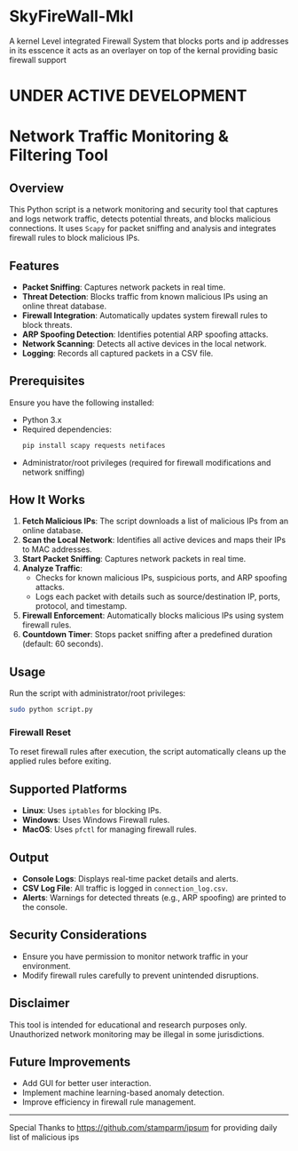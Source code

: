 
# SkyFireWall-MkI
A kernel Level integrated Firewall System that blocks ports and ip addresses
in its esscence it acts as an overlayer on top of the kernal providing basic firewall support
# UNDER ACTIVE DEVELOPMENT
# Network Traffic Monitoring & Filtering Tool

## Overview
This Python script is a network monitoring and security tool that captures and logs network traffic, detects potential threats, and blocks malicious connections. It uses `Scapy` for packet sniffing and analysis and integrates firewall rules to block malicious IPs.

## Features
- **Packet Sniffing**: Captures network packets in real time.
- **Threat Detection**: Blocks traffic from known malicious IPs using an online threat database.
- **Firewall Integration**: Automatically updates system firewall rules to block threats.
- **ARP Spoofing Detection**: Identifies potential ARP spoofing attacks.
- **Network Scanning**: Detects all active devices in the local network.
- **Logging**: Records all captured packets in a CSV file.

## Prerequisites
Ensure you have the following installed:
- Python 3.x
- Required dependencies:
  ```bash
  pip install scapy requests netifaces
  ```
- Administrator/root privileges (required for firewall modifications and network sniffing)

## How It Works
1. **Fetch Malicious IPs**: The script downloads a list of malicious IPs from an online database.
2. **Scan the Local Network**: Identifies all active devices and maps their IPs to MAC addresses.
3. **Start Packet Sniffing**: Captures network packets in real time.
4. **Analyze Traffic**:
   - Checks for known malicious IPs, suspicious ports, and ARP spoofing attacks.
   - Logs each packet with details such as source/destination IP, ports, protocol, and timestamp.
5. **Firewall Enforcement**: Automatically blocks malicious IPs using system firewall rules.
6. **Countdown Timer**: Stops packet sniffing after a predefined duration (default: 60 seconds).

## Usage
Run the script with administrator/root privileges:
```bash
sudo python script.py
```

### Firewall Reset
To reset firewall rules after execution, the script automatically cleans up the applied rules before exiting.

## Supported Platforms
- **Linux**: Uses `iptables` for blocking IPs.
- **Windows**: Uses Windows Firewall rules.
- **MacOS**: Uses `pfctl` for managing firewall rules.

## Output
- **Console Logs**: Displays real-time packet details and alerts.
- **CSV Log File**: All traffic is logged in `connection_log.csv`.
- **Alerts**: Warnings for detected threats (e.g., ARP spoofing) are printed to the console.

## Security Considerations
- Ensure you have permission to monitor network traffic in your environment.
- Modify firewall rules carefully to prevent unintended disruptions.

## Disclaimer
This tool is intended for educational and research purposes only. Unauthorized network monitoring may be illegal in some jurisdictions.

## Future Improvements
- Add GUI for better user interaction.
- Implement machine learning-based anomaly detection.
- Improve efficiency in firewall rule management.

---
Special Thanks to 
https://github.com/stamparm/ipsum
for providing daily list of malicious ips
